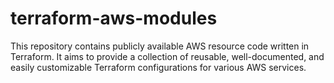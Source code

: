 # terraform-aws-modules
This repository contains publicly available AWS resource code written in Terraform. It aims to provide a collection of reusable, well-documented, and easily customizable Terraform configurations for various AWS services.
